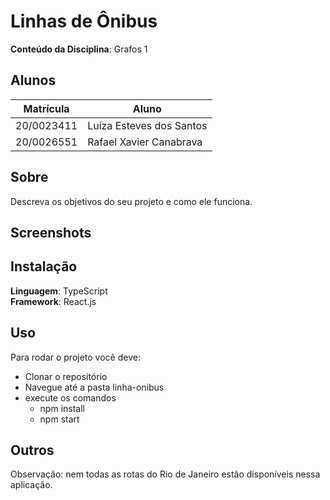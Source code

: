 # Linhas de Ônibus

**Conteúdo da Disciplina**: Grafos 1<br>

## Alunos
|Matrícula | Aluno |
| -- | -- |
| 20/0023411  |  Luíza Esteves dos Santos |
| 20/0026551  |  Rafael Xavier Canabrava |

## Sobre 
Descreva os objetivos do seu projeto e como ele funciona. 

## Screenshots


## Instalação 
**Linguagem**: TypeScript<br>
**Framework**: React.js<br>

## Uso 
Para rodar o projeto você deve:
- Clonar o repositório
- Navegue até a pasta linha-onibus
- execute os comandos
  - npm install
  - npm start

## Outros 
Observação: nem todas as rotas do Rio de Janeiro estão disponíveis nessa aplicação.




